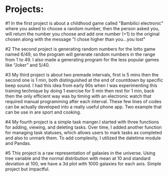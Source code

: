 # Projects:

#1    In the first project is about a childhood game called "Bambilici electronic" where you asked to choose a random number, then the person asked you, will return the number you choose and add one number (+1) to the original chosen along with the message "I chose higher than you...you lost" 

#2    The second project is generating random numbers for the lotto game named 6/49, so the program will generate random numbers in the range from 1 to 49. I also made a generating program for the less popular games like “Joker” and 5/40. 

#3    My third project is about two premade intervals, first is 5 mins then the second one is 1 min, both distinguished at the end of countdown by specific beep sound. 
I had this idea from early 90s when I was experimenting this training technique by doing 1 exercise for 5 min then rest for 1 min, back then the only efficient way was by timing with an electronic watch that required manual programming after each interval. 
These few lines of codes can be actually developed into a really useful phone app. Two example that can be use in are sport and cooking. 

#4   My fourth project is a simple task manger.I started with three functions for adding, viewing, and deleting tasks. Over time, I added another function for managing task statuses, which allows users to mark tasks as completed and also to unmark them. To add complexity, I utilized the datetime module and Pandas.

#5   This project is a raw representation of galaxies in the universe. Using tree variable and the normal distribution with mean at 10 and standard deviation at 100, we have a 3d plot with 1000 galaxies for each axis. Simple project but impactful. 
